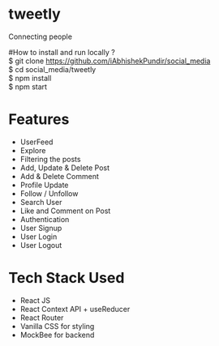 # tweetly
Connecting people  

#How to install and run locally ?  
$ git clone https://github.com/iAbhishekPundir/social_media  
$ cd social_media/tweetly  
$ npm install  
$ npm start

# Features  
- UserFeed  
- Explore
- Filtering the posts  
- Add, Update & Delete Post  
- Add & Delete Comment  
- Profile Update  
- Follow / Unfollow  
- Search User  
- Like and Comment on Post  
- Authentication  
- User Signup  
- User Login  
- User Logout

# Tech Stack Used  
- React JS  
- React Context API + useReducer  
- React Router  
- Vanilla CSS for styling  
- MockBee for backend
